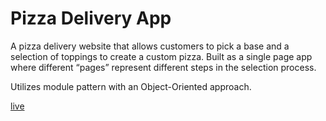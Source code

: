 # Pizza Delivery App

A pizza delivery website that allows customers to pick a base and a selection of toppings to create a custom pizza. Built as a single page app where different “pages” represent different steps in the selection process.

Utilizes module pattern with an Object-Oriented approach.

[live](https://jjs88.github.io/pizza-delivery-app)